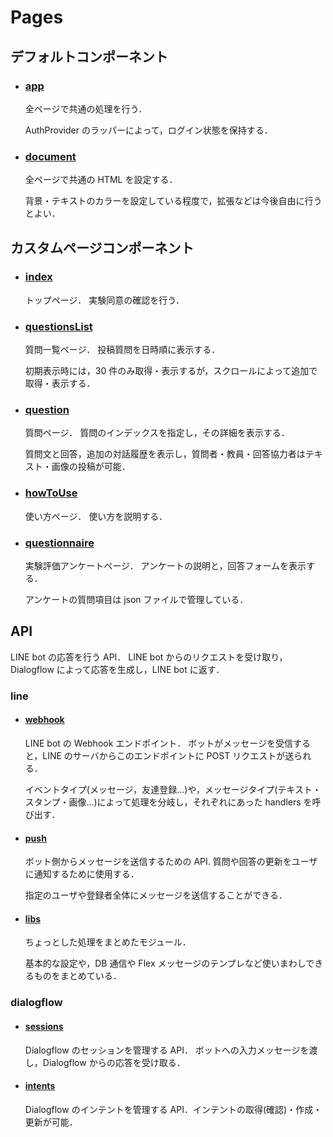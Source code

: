 # Pages

## デフォルトコンポーネント

- ### [app](_app.tsx)

  全ページで共通の処理を行う．

  AuthProvider のラッパーによって，ログイン状態を保持する．

- ### [document](_document.tsx)

  全ページで共通の HTML を設定する．

  背景・テキストのカラーを設定している程度で，拡張などは今後自由に行うとよい．

## カスタムページコンポーネント

- ### [index](index.tsx)

  トップページ．
  実験同意の確認を行う．

- ### [questionsList](questionsList/index.tsx)

  質問一覧ページ．
  投稿質問を日時順に表示する．

  初期表示時には，30 件のみ取得・表示するが，スクロールによって追加で取得・表示する．

- ### [question](question/[questionId].tsx)

  質問ページ．
  質問のインデックスを指定し，その詳細を表示する．

  質問文と回答，追加の対話履歴を表示し，質問者・教員・回答協力者はテキスト・画像の投稿が可能．

- ### [howToUse](howToUse/index.tsx)

  使い方ページ．
  使い方を説明する．

- ### [questionnaire](questionnaire/index.tsx)

  実験評価アンケートページ．
  アンケートの説明と，回答フォームを表示する．

  アンケートの質問項目は json ファイルで管理している．

## API

LINE bot の応答を行う API．
LINE bot からのリクエストを受け取り，Dialogflow によって応答を生成し，LINE bot に返す．

### line

- #### [webhook](api/v1/line/webhook/index.ts)

  LINE bot の Webhook エンドポイント．
  ボットがメッセージを受信すると，LINE のサーバからこのエンドポイントに POST リクエストが送られる．

  イベントタイプ(メッセージ，友達登録...)や，メッセージタイプ(テキスト・スタンプ・画像...)によって処理を分岐し，それぞれにあった handlers を呼び出す．

- #### [push](api/v1/line/push/index.ts)

  ボット側からメッセージを送信するための API.
  質問や回答の更新をユーザに通知するために使用する．

  指定のユーザや登録者全体にメッセージを送信することができる．

- #### [libs](api/v1/line/libs)

  ちょっとした処理をまとめたモジュール．

  基本的な設定や，DB 通信や Flex メッセージのテンプレなど使いまわしできるものをまとめている．

### dialogflow

- #### [sessions](api/v1/dialogflow/sessions/index.ts)

  Dialogflow のセッションを管理する API．
  ボットへの入力メッセージを渡し，Dialogflow からの応答を受け取る．

- #### [intents](api/v1/dialogflow/intents/index.ts)

  Dialogflow のインテントを管理する API．インテントの取得(確認)・作成・更新が可能．
